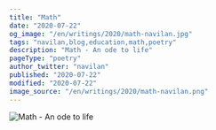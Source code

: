 ```yaml
---
title: "Math"
date: "2020-07-22"
og_image: "/en/writings/2020/math-navilan.jpg"
tags: "navilan,blog,education,math,poetry"
description: "Math - An ode to life"
pageType: "poetry"
author_twitter: "navilan"
published: "2020-07-22"
modified: "2020-07-22"
image_source: "/en/writings/2020/math-navilan.png"
---
```


![Math - An ode to life](/en/writings/2020/math-navilan.png)